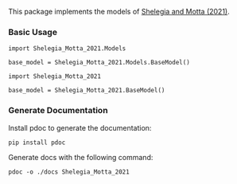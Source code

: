 This package implements the models of [Shelegia and Motta (2021)](../shelegia_motta_2021.pdf).

### Basic Usage
```
import Shelegia_Motta_2021.Models

base_model = Shelegia_Motta_2021.Models.BaseModel()
```

```
import Shelegia_Motta_2021

base_model = Shelegia_Motta_2021.BaseModel()
```

### Generate Documentation
Install pdoc to generate the documentation:
```
pip install pdoc
```
Generate docs with the following command:
```
pdoc -o ./docs Shelegia_Motta_2021
```